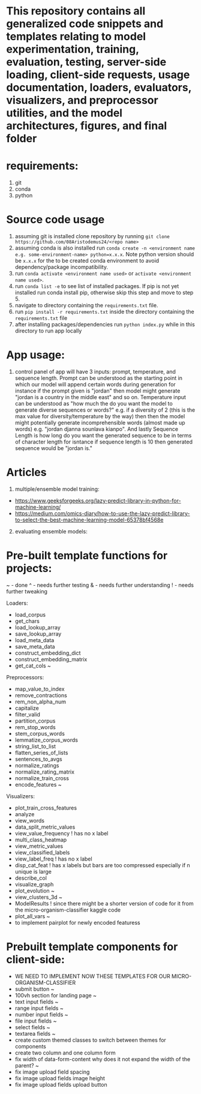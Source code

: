 # This repository contains all generalized code snippets and templates relating to model experimentation, training, evaluation, testing, server-side loading, client-side requests, usage documentation, loaders, evaluators, visualizers, and preprocessor utilities, and the model architectures, figures, and final folder

# requirements:
1. git
2. conda
3. python

# Source code usage
1. assuming git is installed clone repository by running `git clone https://github.com/08Aristodemus24/<repo name>`
2. assuming conda is also installed run `conda create -n <environment name e.g. some-environment-name> python=x.x.x`. Note python version should be `x.x.x` for the to be created conda environment to avoid dependency/package incompatibility.
3. run `conda activate <environment name used>` or `activate <environment name used>`.
4. run `conda list -e` to see list of installed packages. If pip is not yet installed run conda install pip, otherwise skip this step and move to step 5.
5. navigate to directory containing the `requirements.txt` file.
5. run `pip install -r requirements.txt` inside the directory containing the `requirements.txt` file
6. after installing packages/dependencies run `python index.py` while in this directory to run app locally

# App usage:
1. control panel of app will have 3 inputs: prompt, temperature, and sequence length. Prompt can be understood as the starting point in which our model will append certain words during generation for instance if the prompt given is "jordan" then model might generate "jordan is a country in the middle east" and so on. Temperature input can be understood as "how much the do you want the model to generate diverse sequences or words?" e.g. if a diversity of 2 (this is the max value for diversity/temperature by the way) then then the model might potentially generate incomprehensible words (almost made up words) e.g. "jordan djanna sounlava kianpo". And lastly Sequence Length is how long do you want the generated sequence to be in terms of character length for isntance if sequence length is 10 then generated sequence would be "jordan is."

# Articles
1. multiple/ensemble model training: 
* https://www.geeksforgeeks.org/lazy-predict-library-in-python-for-machine-learning/
* https://medium.com/omics-diary/how-to-use-the-lazy-predict-library-to-select-the-best-machine-learning-model-65378bf4568e

2. evaluating ensemble models:

# Pre-built template functions for projects:
~ - done
^ - needs further testing
& - needs further understanding
! - needs further tweaking

Loaders:
* load_corpus
* get_chars
* load_lookup_array
* save_lookup_array
* load_meta_data
* save_meta_data
* construct_embedding_dict
* construct_embedding_matrix
* get_cat_cols ~

Preprocessors:
* map_value_to_index
* remove_contractions
* rem_non_alpha_num
* capitalize
* filter_valid
* partition_corpus
* rem_stop_words
* stem_corpus_words
* lemmatize_corpus_words
* string_list_to_list
* flatten_series_of_lists
* sentences_to_avgs
* normalize_ratings
* normalize_rating_matrix
* normalize_train_cross
* encode_features ~

Visualizers:
* plot_train_cross_features
* analyze
* view_words
* data_split_metric_values
* view_value_frequency ! has no x label
* multi_class_heatmap
* view_metric_values
* view_classified_labels
* view_label_freq ! has no x label
* disp_cat_feat ! has x labels but bars are too compressed especially if n unique is large
* describe_col
* visualize_graph
* plot_evolution ~
* view_clusters_3d ~
* ModelResults ! since there might be a shorter version of code for it from the micro-organism-classifier kaggle code
* plot_all_vars ~
* to implement pairplot for newly encoded featuress

# Prebuilt template components for client-side:
* WE NEED TO IMPLEMENT NOW THESE TEMPLATES FOR OUR MICRO-ORGANISM-CLASSIFIER
* submit button ~
* 100vh section for landing page ~
* text input fields ~
* range input fields ~
* number input fields ~
* file input fields ~
* select fields ~
* textarea fields ~
* create custom themed classes to switch between themes for components
* create two column and one column form
* fix width of data-form-content why does it not expand the width of the parent? ~
* fix image upload field spacing
* fix image upload fields image height
* fix image upload fields upload button